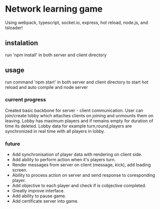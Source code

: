# Network learning game
Using webpack, typescript, socket.io, express, hot reload, node.js, and tsloader!

## instalation

run 'npm install' in both server and client directory

## usage
run command 'npm start' in both server and client directory to start hot reload and auto compile and node server

### current progress
Created basic backbone for server - client communication.
User can join/create lobby which attaches clients on joining and unmounts them on leaving.
Lobby has maximum players and if remains empty for duration of time its deleted.
Lobby data for example turn,round,players are synchronized in real time with all players in lobby.

### future
- Add synchronisation of player data with rendering on client side.
- Add ability to perform action when it's players turn.
- Render messages from server on client (message, kick), add loading screen.
- Ability to process action on server and send response to coresponding player.
- Add objective to each player and check if is cobjective completed.
- Greatly improve interface.
- Add ability to pause game.
- Add certificate server into game.
